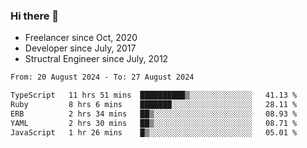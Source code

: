 ### Hi there 👋

- Freelancer since Oct, 2020
- Developer since July, 2017
- Structral Engineer since July, 2012

<!--START_SECTION:waka-->

```txt
From: 20 August 2024 - To: 27 August 2024

TypeScript   11 hrs 51 mins  ██████████▒░░░░░░░░░░░░░░   41.13 %
Ruby         8 hrs 6 mins    ███████░░░░░░░░░░░░░░░░░░   28.11 %
ERB          2 hrs 34 mins   ██▒░░░░░░░░░░░░░░░░░░░░░░   08.93 %
YAML         2 hrs 30 mins   ██▒░░░░░░░░░░░░░░░░░░░░░░   08.71 %
JavaScript   1 hr 26 mins    █▒░░░░░░░░░░░░░░░░░░░░░░░   05.01 %
```

<!--END_SECTION:waka-->
